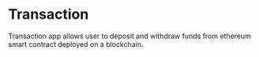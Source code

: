 # Transaction
Transaction app allows user to deposit and withdraw funds from ethereum smart contract deployed on a blockchain.
